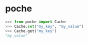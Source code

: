 # poche

```python
>>> from poche import Cache
>>> Cache.set("my_key", "my_value")
>>> Cache.get("my_key")
"my_value"
```
